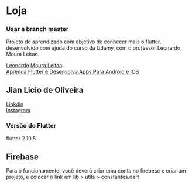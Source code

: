 # Loja

### Usar a branch master
Projeto de aprendizado com objetivo de conhecer mais o flutter, desenvolvido com ajuda do curso da Udamy, com o professor Leonardo Moura Leitao.  

[Leonardo Moura Leitao](https://www.udemy.com/user/leonardomouraleitao/)  
[Aprenda Flutter e Desenvolva Apps Para Android e IOS](https://www.udemy.com/course/curso-flutter/)

## Jian Licio de Oliveira
[Linkdin](https://www.linkedin.com/in/jian-licio-de-oliveira-458853174/)  
[Instagram](https://www.instagram.com/jian_licio/)

### Versão do Flutter
flutter 2.10.5

## Firebase  
Para o funcionamento, você deverá criar uma conta no firebese e criar um projeto, e colocar o link em lib > utils > constantes.dart
